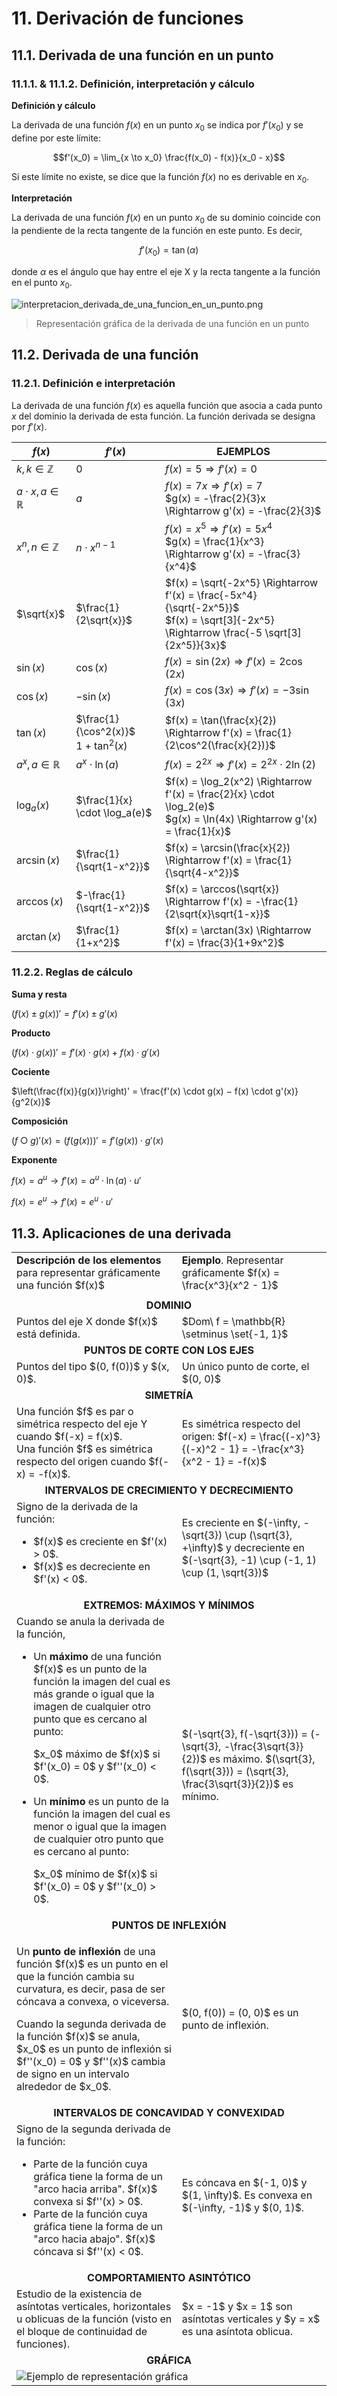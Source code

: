 # 11. Derivación de funciones

## 11.1. Derivada de una función en un punto

### 11.1.1. & 11.1.2. Definición, interpretación y cálculo

**Definición y cálculo**

La derivada de una función $f(x)$ en un punto $x_0$ se indica por $f'(x_0)$ y se define por este límite:

$$f'(x_0) = \lim_{x \to x_0} \frac{f(x_0) - f(x)}{x_0 - x}$$

Si este límite no existe, se dice que la función $f(x)$ no es derivable en $x_0$.

**Interpretación**

La derivada de una función $f(x)$ en un punto $x_0$ de su dominio coincide con la pendiente de la recta tangente de la función en este punto. Es decir,

$$f'(x_0) = \tan(\alpha)$$

donde $\alpha$ es el ángulo que hay entre el eje X y la recta tangente a la función en el punto $x_0$.

![interpretacion_derivada_de_una_funcion_en_un_punto.png](img/interpretacion_derivada_de_una_funcion_en_un_punto.png)
>Representación gráfica de la derivada de una función en un punto

## 11.2. Derivada de una función

### 11.2.1. Definición e interpretación

La derivada de una función $f(x)$ es aquella función que asocia a cada punto $x$ del dominio la derivada de esta función. La función derivada se designa por $f'(x)$.

| $f(x)$                        | $f'(x)$                             | **EJEMPLOS**                                                                                                                         |
|-------------------------------|--------------------------------------------|--------------------------------------------------------------------------------------------------------------------------------------|
| $k, k \in \mathbb{Z}$         | $0$                                        | $f(x) = 5 \Rightarrow f'(x) = 0$                                                                                                |
| $a \cdot x, a \in \mathbb{R}$ | $a$                                        | $f(x) = 7x \Rightarrow f'(x) = 7$ <br> $g(x) = -\frac{2}{3}x \Rightarrow g'(x) = -\frac{2}{3}$                             |
| $x^n, n \in \mathbb{Z}$       | $n \cdot x^{n-1}$                          | $f(x) = x^5 \Rightarrow f'(x) = 5x^4$ <br> $g(x) = \frac{1}{x^3} \Rightarrow g'(x) = -\frac{3}{x^4}$                       |
| $\sqrt{x}$                    | $\frac{1}{2\sqrt{x}}$                      | $f(x) = \sqrt{-2x^5} \Rightarrow f'(x) = \frac{-5x^4}{\sqrt{-2x^5}}$ <br> $f(x) = \sqrt[3]{-2x^5} \Rightarrow \frac{-5 \sqrt[3]{2x^5}}{3x}$                                                               |
| $\sin(x)$                     | $\cos(x)$                                  | $f(x) = \sin(2x) \Rightarrow f'(x) = 2\cos(2x)$                                                                                 |
| $\cos(x)$                     | $-\sin(x)$                                 | $f(x) = \cos(3x) \Rightarrow f'(x) = -3\sin(3x)$                                                                                |
| $\tan(x)$                     | $\frac{1}{\cos^2(x)}$ <br> $1 + \tan^2(x)$ | $f(x) = \tan(\frac{x}{2}) \Rightarrow f'(x) = \frac{1}{2\cos^2(\frac{x}{2})}$                                                   |
| $a^x, a \in \mathbb{R}$       | $a^x \cdot \ln(a)$                         | $f(x) = 2^{2x} \Rightarrow f'(x) = 2^{2x} \cdot 2\ln(2)$                                                                        |
| $\log_a(x)$                   | $\frac{1}{x} \cdot \log_a(e)$              | $f(x) = \log_2(x^2) \Rightarrow f'(x) = \frac{2}{x} \cdot \log_2(e)$ <br> $g(x) = \ln(4x) \Rightarrow g'(x) = \frac{1}{x}$ |
| $\arcsin(x)$                  | $\frac{1}{\sqrt{1-x^2}}$                   | $f(x) = \arcsin(\frac{x}{2}) \Rightarrow f'(x) = \frac{1}{\sqrt{4-x^2}}$                                                        |
| $\arccos(x)$                  | $-\frac{1}{\sqrt{1-x^2}}$                  | $f(x) = \arccos(\sqrt{x}) \Rightarrow f'(x) = -\frac{1}{2\sqrt{x}\sqrt{1-x}}$                                                   |
| $\arctan(x)$                  | $\frac{1}{1+x^2}$                          | $f(x) = \arctan(3x) \Rightarrow f'(x) = \frac{3}{1+9x^2}$                                                                       |

### 11.2.2. Reglas de cálculo

**Suma y resta**

$(f(x) ± g(x))' = f'(x) ± g'(x)$

**Producto**

$(f(x) \cdot g(x))' = f'(x) \cdot g(x) + f(x) \cdot g'(x)$

**Cociente**

$\left(\frac{f(x)}{g(x)}\right)' = \frac{f'(x) \cdot g(x) − f(x) \cdot g'(x)}{g^2(x)}$

**Composición**

$(f ○ g)'(x) = (f(g(x)))' = f'(g(x)) \cdot g'(x)$

**Exponente**

$f(x) = a^u \to f'(x) = a^u \cdot \ln (a) \cdot u'$

$f(x) = e^u \to f'(x) = e^u \cdot u'$

## 11.3. Aplicaciones de una derivada

<table>
	<tbody>
		<tr>
			<td>
				<strong>Descripción de los elementos</strong> para representar gráficamente una función $f(x)$
			</td>
			<td>
				<strong>Ejemplo</strong>. Representar gráficamente $f(x) = \frac{x^3}{x^2 - 1}$
			</td>
		</tr>
		<tr>
			<td colspan="2"></td>
		</tr>
		<tr>
			<td align="center" colspan="2">
				<strong>DOMINIO</strong>
			</td>
		</tr>
		<tr>
			<td>Puntos del eje X donde $f(x)$ está definida.</td>
			<td>$Dom\ f = \mathbb{R} \setminus \set{-1, 1}$</td>
		</tr>
		<tr>
			<td align="center" colspan="2"><strong>PUNTOS DE CORTE CON LOS EJES</strong>
		</tr>
		<tr>
			<td>Puntos del tipo $(0, f(0))$ y $(x, 0)$.</td>
			<td>Un único punto de corte, el $(0, 0)$</td>
		</tr>
		<tr>
			<td align="center" colspan="2">
				<strong>SIMETRÍA</strong>
			</td>
		</tr>
		<tr>
			<td>
				Una función $f$ es par o simétrica respecto del eje Y cuando $f(-x) = f(x)$.
				<br>
				Una función $f$ es simétrica respecto del origen cuando $f(-x) = -f(x)$.
			</td>
			<td>
				Es simétrica respecto del origen:  
				$f(-x) = \frac{(-x)^3}{(-x)^2 - 1} = -\frac{x^3}{x^2 - 1} = -f(x)$
			</td>
		</tr>
		<tr>
			<td align="center" colspan="2">
				<strong>INTERVALOS DE CRECIMIENTO Y DECRECIMIENTO</strong>
			</td>
		</tr>
		<tr>
			<td>
				Signo de la derivada de la función:
				<ul>
					<li>$f(x)$ es creciente en $f'(x) > 0$.</li>
					<li>$f(x)$ es decreciente en $f'(x) < 0$.</li>
				</ul>
			</td>
			<td>
				Es creciente en $(-\infty, -\sqrt{3}) \cup (\sqrt{3}, +\infty)$ y decreciente en $(-\sqrt{3}, -1) \cup (-1, 1) \cup (1, \sqrt{3})$
			</td>
		</tr>
		<tr>
			<td align="center" colspan="2">
				<strong>EXTREMOS: MÁXIMOS Y MÍNIMOS</strong>
			</td>
		</tr>
		<tr>
			<td>
				Cuando se anula la derivada de la función,
				<ul>
					<li>
						<p>
							Un <strong>máximo</strong> de una función $f(x)$ es un punto de la función la imagen del cual es más grande o igual que la imagen de cualquier otro punto que es cercano al punto:  
						</p>
						<p>
							$x_0$ máximo de $f(x)$ si $f'(x_0) = 0$ y $f''(x_0) < 0$.
						</p>
					</li>
					<li>
						<p>
							Un <strong>mínimo</strong> es un punto de la función la imagen del cual es menor o igual que la imagen de cualquier otro punto que es cercano al punto:
						</p>
						<p>
							$x_0$ mínimo de $f(x)$ si $f'(x_0) = 0$ y $f''(x_0) > 0$.
						</p>
					</li>
				</ul>
			</td>
			<td>
				$(-\sqrt{3}, f(-\sqrt{3})) = (-\sqrt{3}, -\frac{3\sqrt{3}}{2})$ es máximo.  
				$(\sqrt{3}, f(\sqrt{3})) = (\sqrt{3}, \frac{3\sqrt{3}}{2})$ es mínimo.
			</td>
		</tr>
		<tr>
			<td align="center" colspan="2">
				<strong>PUNTOS DE INFLEXIÓN</strong>
			</td>
		</tr>
		<tr>
			<td>
				<p>
					Un <strong>punto de inflexión</strong> de una función $f(x)$ es un punto en el que la función cambia su curvatura, es decir, pasa de ser cóncava a convexa, o viceversa.
				</p>
				<p>
					Cuando la segunda derivada de la función $f(x)$ se anula, $x_0$ es un punto de inflexión si $f''(x_0) = 0$ y $f''(x)$ cambia de signo en un intervalo alrededor de $x_0$.
				</p>
			</td>
			<td>
				$(0, f(0)) = (0, 0)$ es un punto de inflexión.
			</td>
		</tr>
		<tr>
			<td align="center" colspan="2">
				<strong>INTERVALOS DE CONCAVIDAD Y CONVEXIDAD</strong>
			</td>
		</tr>
		<tr>
			<td>Signo de la segunda derivada de la función:
				<ul>
					<li>
						Parte de la función cuya gráfica tiene la forma de un "arco hacia arriba".  
						$f(x)$ convexa si $f''(x) > 0$.
					</li>
					<li>
						Parte de la función cuya gráfica tiene la forma de un "arco hacia abajo".  
						$f(x)$ cóncava si $f''(x) < 0$.
					</li>
				</ul>
			</td>
			<td>
				Es cóncava en $(-1, 0)$ y $(1, \infty)$.  
				Es convexa en $(-\infty, -1)$ y $(0, 1)$.
			</td>
		</tr>
		<tr>
			<td align="center" colspan="2"><strong>COMPORTAMIENTO ASINTÓTICO</strong>
		</tr>
		<tr>
			<td>Estudio de la existencia de asíntotas verticales, horizontales u oblicuas de la función (visto en el bloque de continuidad de funciones).</td>
			<td>$x = -1$ y $x = 1$ son asíntotas verticales y $y = x$ es una asíntota oblicua.</td>
		</tr>
		<tr>
			<td align="center" colspan="2">
				<strong>GRÁFICA</strong>
			</td>
		</tr>
		<tr>
			<td colspan="2">
				<img 
					alt="Ejemplo de representación gráfica" 
					src="img/ejemplo_representacion_grafica.png"
				>
			</td>
		</tr>
	</tbody>
</table>
